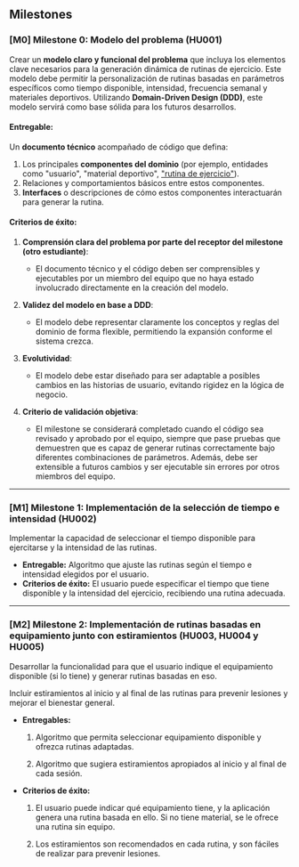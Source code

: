 ## Milestones

### [M0] Milestone 0: **Modelo del problema** (HU001)

Crear un **modelo claro y funcional del problema** que incluya los elementos clave necesarios para la generación dinámica de rutinas de ejercicio. Este modelo debe permitir la personalización de rutinas basadas en parámetros específicos como tiempo disponible, intensidad, frecuencia semanal y materiales deportivos. Utilizando **Domain-Driven Design (DDD)**, este modelo servirá como base sólida para los futuros desarrollos.

#### Entregable:
Un **documento técnico** acompañado de código que defina:
1. Los principales **componentes del dominio** (por ejemplo, entidades como "usuario", "material deportivo", ["rutina de ejercicio"](./rutina-ejercicios.md)).
2. Relaciones y comportamientos básicos entre estos componentes.
3. **Interfaces** o descripciones de cómo estos componentes interactuarán para generar la rutina.

#### Criterios de éxito:
1. **Comprensión clara del problema por parte del receptor del milestone (otro estudiante)**:
   - El documento técnico y el código deben ser comprensibles y ejecutables por un miembro del equipo que no haya estado involucrado directamente en la creación del modelo.
   
2. **Validez del modelo en base a DDD**:
   - El modelo debe representar claramente los conceptos y reglas del dominio de forma flexible, permitiendo la expansión conforme el sistema crezca.

3. **Evolutividad**:
   - El modelo debe estar diseñado para ser adaptable a posibles cambios en las historias de usuario, evitando rigidez en la lógica de negocio.

4. **Criterio de validación objetiva**:
   - El milestone se considerará completado cuando el código sea revisado y aprobado por el equipo, siempre que pase pruebas que demuestren que es capaz de generar rutinas correctamente bajo diferentes combinaciones de parámetros. Además, debe ser extensible a futuros cambios y ser ejecutable sin errores por otros miembros del equipo.

---

### [M1] Milestone 1: **Implementación de la selección de tiempo e intensidad (HU002)**
Implementar la capacidad de seleccionar el tiempo disponible para ejercitarse y la intensidad de las rutinas.
- **Entregable:** Algoritmo que ajuste las rutinas según el tiempo e intensidad elegidos por el usuario.
- **Criterios de éxito:** El usuario puede especificar el tiempo que tiene disponible y la intensidad del ejercicio, recibiendo una rutina adecuada.

---

### [M2] Milestone 2: **Implementación de rutinas basadas en equipamiento junto con estiramientos (HU003, HU004 y HU005)**
Desarrollar la funcionalidad para que el usuario indique el equipamiento disponible (si lo tiene) y generar rutinas basadas en eso.

Incluir estiramientos al inicio y al final de las rutinas para prevenir lesiones y mejorar el bienestar general.

- **Entregables:** 

    1. Algoritmo que permita seleccionar equipamiento disponible y ofrezca rutinas adaptadas.

    2. Algoritmo que sugiera estiramientos apropiados al inicio y al final de cada sesión.

- **Criterios de éxito:** 

    1. El usuario puede indicar qué equipamiento tiene, y la aplicación genera una rutina basada en ello. Si no tiene material, se le ofrece una rutina sin equipo.
            
    2. Los estiramientos son recomendados en cada rutina, y son fáciles de realizar para prevenir lesiones.
